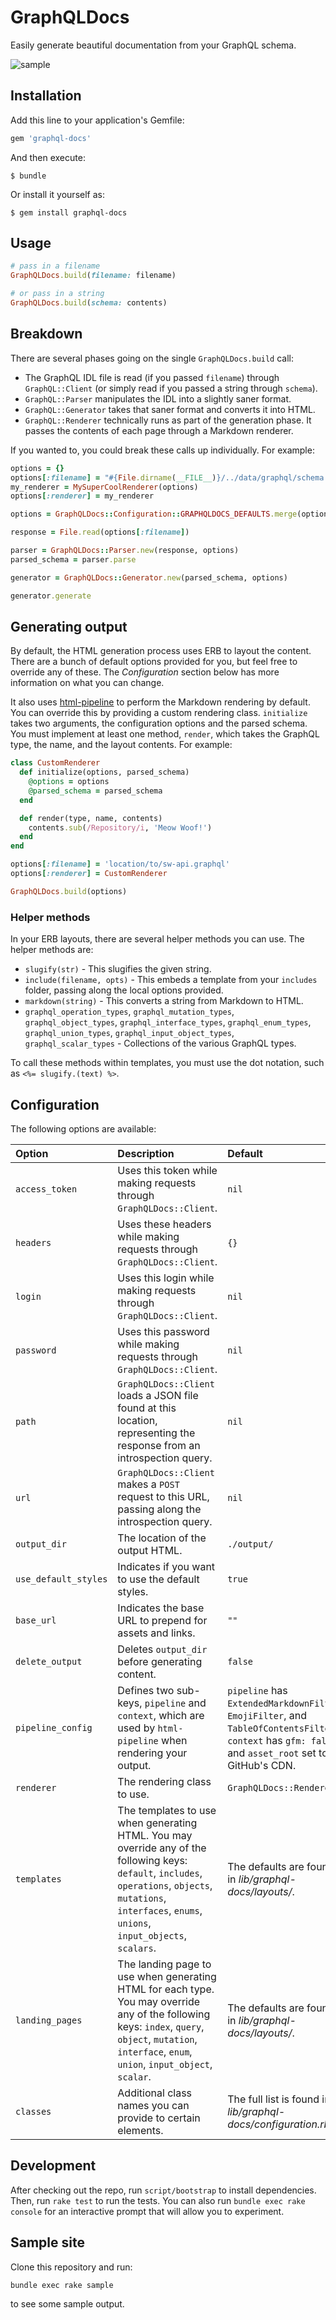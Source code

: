 # GraphQLDocs

Easily generate beautiful documentation from your GraphQL schema.

![sample](https://cloud.githubusercontent.com/assets/64050/23438604/6a23add0-fdc7-11e6-8852-ef41e8451033.png)

## Installation

Add this line to your application's Gemfile:

```ruby
gem 'graphql-docs'
```

And then execute:

    $ bundle

Or install it yourself as:

    $ gem install graphql-docs

## Usage

``` ruby
# pass in a filename
GraphQLDocs.build(filename: filename)

# or pass in a string
GraphQLDocs.build(schema: contents)
```

## Breakdown

There are several phases going on the single `GraphQLDocs.build` call:

* The GraphQL IDL file is read (if you passed `filename`) through `GraphQL::Client` (or simply read if you passed a string through `schema`).
* `GraphQL::Parser` manipulates the IDL into a slightly saner format.
* `GraphQL::Generator` takes that saner format and converts it into HTML.
* `GraphQL::Renderer` technically runs as part of the generation phase. It passes the contents of each page through a Markdown renderer.

If you wanted to, you could break these calls up individually. For example:

``` ruby
options = {}
options[:filename] = "#{File.dirname(__FILE__)}/../data/graphql/schema.idl"
my_renderer = MySuperCoolRenderer(options)
options[:renderer] = my_renderer

options = GraphQLDocs::Configuration::GRAPHQLDOCS_DEFAULTS.merge(options)

response = File.read(options[:filename])

parser = GraphQLDocs::Parser.new(response, options)
parsed_schema = parser.parse

generator = GraphQLDocs::Generator.new(parsed_schema, options)

generator.generate
```

## Generating output

By default, the HTML generation process uses ERB to layout the content. There are a bunch of default options provided for you, but feel free to override any of these. The *Configuration* section below has more information on what you can change.

It also uses [html-pipeline](https://github.com/jch/html-pipeline) to perform the Markdown rendering by default. You can override this by providing a custom rendering class. `initialize` takes two arguments, the configuration options and the parsed schema. You must implement at least one method, `render`, which takes the GraphQL type, the name, and the layout contents. For example:

``` ruby
class CustomRenderer
  def initialize(options, parsed_schema)
    @options = options
    @parsed_schema = parsed_schema
  end

  def render(type, name, contents)
    contents.sub(/Repository/i, 'Meow Woof!')
  end
end

options[:filename] = 'location/to/sw-api.graphql'
options[:renderer] = CustomRenderer

GraphQLDocs.build(options)
```

### Helper methods

In your ERB layouts, there are several helper methods you can use. The helper methods are:

* `slugify(str)` - This slugifies the given string.
* `include(filename, opts)` - This embeds a template from your `includes` folder, passing along the local options provided.
* `markdown(string)` - This converts a string from Markdown to HTML.
* `graphql_operation_types`, `graphql_mutation_types`, `graphql_object_types`, `graphql_interface_types`, `graphql_enum_types`, `graphql_union_types`, `graphql_input_object_types`, `graphql_scalar_types` - Collections of the various GraphQL types.

To call these methods within templates, you must use the dot notation, such as `<%= slugify.(text) %>`.

## Configuration

The following options are available:

| Option | Description | Default |
| :----- | :---------- | :------ |
| `access_token` | Uses this token while making requests through `GraphQLDocs::Client`. | `nil` |
| `headers` | Uses these headers while making requests through `GraphQLDocs::Client`. | `{}` |
| `login` | Uses this login while making requests through `GraphQLDocs::Client`. | `nil` |
| `password` | Uses this password while making requests through `GraphQLDocs::Client`. | `nil` |
| `path` | `GraphQLDocs::Client` loads a JSON file found at this location, representing the response from an introspection query. | `nil` |
| `url` | `GraphQLDocs::Client` makes a `POST` request to this URL, passing along the introspection query. | `nil` |
| `output_dir` | The location of the output HTML. | `./output/` |
| `use_default_styles` | Indicates if you want to use the default styles. | `true` |
| `base_url` | Indicates the base URL to prepend for assets and links. | `""` |
| `delete_output` | Deletes `output_dir` before generating content. | `false` |
| `pipeline_config` | Defines two sub-keys, `pipeline` and `context`, which are used by `html-pipeline` when rendering your output. | `pipeline` has `ExtendedMarkdownFilter`, `EmojiFilter`, and `TableOfContentsFilter`. `context` has `gfm: false` and `asset_root` set to GitHub's CDN. |
| `renderer` | The rendering class to use. | `GraphQLDocs::Renderer`
| `templates` | The templates to use when generating HTML. You may override any of the following keys: `default`, `includes`, `operations`, `objects`, `mutations`, `interfaces`, `enums`, `unions`, `input_objects`, `scalars`. | The defaults are found in _lib/graphql-docs/layouts/_.
| `landing_pages` | The landing page to use when generating HTML for each type. You may override any of the following keys: `index`, `query`, `object`, `mutation`, `interface`, `enum`, `union`, `input_object`, `scalar`. | The defaults are found in _lib/graphql-docs/layouts/_.
| `classes` | Additional class names you can provide to certain elements. | The full list is found in _lib/graphql-docs/configuration.rb/_.

## Development

After checking out the repo, run `script/bootstrap` to install dependencies. Then, run `rake test` to run the tests. You can also run `bundle exec rake console` for an interactive prompt that will allow you to experiment.

## Sample site

Clone this repository and run:

```
bundle exec rake sample
```

to see some sample output.
